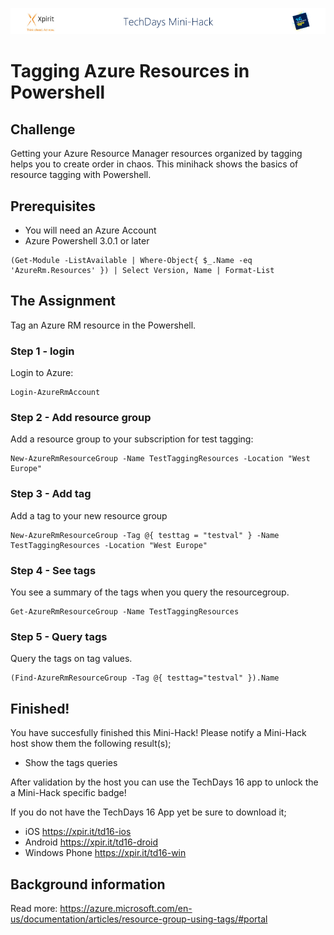 ![Xpirit TechDays MiniHack Banner](../HackBanner-s.png)
# Tagging Azure Resources in Powershell #

## Challenge ##
Getting your Azure Resource Manager resources organized by tagging helps you to create order in chaos. This minihack shows the basics of resource tagging with Powershell.

## Prerequisites ##
- You will need an Azure Account
- Azure Powershell 3.0.1 or later

```
(Get-Module -ListAvailable | Where-Object{ $_.Name -eq 'AzureRm.Resources' }) | Select Version, Name | Format-List
```

## The Assignment ##
Tag an Azure RM resource in the Powershell. 

### Step 1 - login ###
Login to Azure:

```
Login-AzureRmAccount
```
### Step 2 - Add resource group ###
Add a resource group to your subscription for test tagging:

```
New-AzureRmResourceGroup -Name TestTaggingResources -Location "West Europe"
```

### Step 3 - Add tag ###
Add a tag to your new resource group

```
New-AzureRmResourceGroup -Tag @{ testtag = "testval" } -Name TestTaggingResources -Location "West Europe"
```

### Step 4 - See tags ###
You see a summary of the tags when you query the resourcegroup.

```
Get-AzureRmResourceGroup -Name TestTaggingResources
```

### Step 5 - Query tags ###
Query the tags on tag values.

```
(Find-AzureRmResourceGroup -Tag @{ testtag="testval" }).Name
```

## Finished! ##
You have succesfully finished this Mini-Hack! Please notify a Mini-Hack host show them the following result(s);

- Show the tags queries 

After validation by the host you can use the TechDays 16 app to unlock the a Mini-Hack specific badge!

If you do not have the TechDays 16 App yet be sure to download it;
- iOS <https://xpir.it/td16-ios>
- Android <https://xpir.it/td16-droid>
- Windows Phone <https://xpir.it/td16-win>

## Background information ##
Read more: <https://azure.microsoft.com/en-us/documentation/articles/resource-group-using-tags/#portal>
